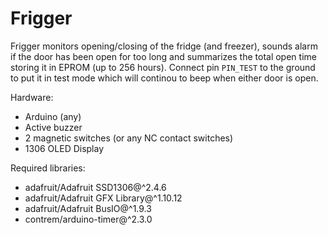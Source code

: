 # Frigger

Frigger monitors opening/closing of the fridge (and freezer),
sounds alarm if the door has been open for too long and summarizes
the total open time storing it in EPROM (up to 256 hours).
Connect pin `PIN_TEST` to the ground to put it in test mode
which will continou to beep when either door is open.

Hardware:
- Arduino (any)
- Active buzzer
- 2 magnetic switches (or any NC contact switches)
- 1306 OLED Display

Required libraries:
- adafruit/Adafruit SSD1306@^2.4.6
- adafruit/Adafruit GFX Library@^1.10.12
- adafruit/Adafruit BusIO@^1.9.3
- contrem/arduino-timer@^2.3.0
